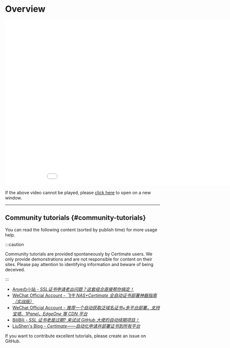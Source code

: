 ﻿# Overview

<iframe style={{ maxWidth: "100%" }} width="960" height="540" src="//www.youtube.com/embed/am_yzdfyNOE" border="0" scrolling="no" frameborder="no" framespacing="0" allowfullscreen="true" ></iframe>

If the above video cannot be played, please [click here](https://www.youtube.com/watch?v=am_yzdfyNOE) to open on a new window.

---

## Community tutorials {#community-tutorials}

You can read the following content (sorted by publish time) for more usage help.

:::caution

Community tutorials are provided spontaneously by Certimate users. We only provide demonstrations and are not responsible for content on their sites. Please pay attention to identifying information and beware of being deceived.

:::

- [Anyeの小站 - _SSL证书申请老出问题？这套组合直接帮你搞定！_](https://www.anye.xyz/archives/biEj2Hxb)
- [WeChat Official Account - _飞牛 NAS+Certimate 全自动证书部署神器指南（实战版）_](https://mp.weixin.qq.com/s/3acJbLjuv944SRFgJ8vSgA)
- [WeChat Official Account - _推荐一个自动获取泛域名证书+多平台部署，支持宝塔、1Panel、EdgeOne 等 CDN 平台_](https://mp.weixin.qq.com/s/kQyLFhCCJpbfDDRKXxEZzg)
- [BiliBili - _SSL 证书老是过期? 来试试 GitHub 大佬的自动续期项目！_](https://www.bilibili.com/video/BV1F591YzEUB)
- [LiuShen's Blog - _Certimate——自动化申请并部署证书到所有平台_](https://blog.liushen.fun/posts/3a813929/)

If you want to contribute excellent tutorials, please create an issue on GitHub.
